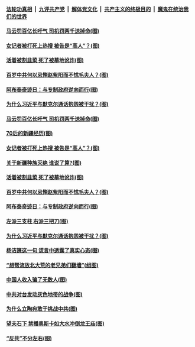 ####  [法轮功真相](../../../../basic/blob/master/README.md?t=04131132) &nbsp;|&nbsp; [九评共产党](../../../../9ping.md/blob/master/README.md?t=04131132) &nbsp;|&nbsp; [解体党文化](../../../../jtdwh.md/blob/master/README.md?t=04131132)  &nbsp;|&nbsp; [共产主义的终极目的](../../../../gczydzjmd.md/blob/master/README.md?t=04131132) &nbsp;|&nbsp; [魔鬼在统治我们的世界](../../../../mgztzwmdsj.md/blob/master/README.md?t=04131132) 

#### [马云罚百亿长吁气 司机罚两千送掉命(图)](../pages/p4/968562.md?t=04131132) 

#### [女记者被打死上热搜 被告是“高人”？(图)](../pages/p4/968569.md?t=04131132) 

#### [活着被割韭菜 死了被墓地讹诈(图)](../pages/p4/968463.md?t=04131132) 

#### [百岁中共何以忌惮赵紫阳而不怵毛夫人？(图)](../pages/p4/968458.md?t=04131132) 

#### [阿布泰奇迹日：与专制政府逆向而行(图)](../pages/p4/968442.md?t=04131132) 

#### [为什么习近平与默克尔通话抱怨被干扰？(图)](../pages/p4/968444.md?t=04131132) 


#### [马云罚百亿长吁气 司机罚两千送掉命(图)](../pages/p4/968562.md?t=04131132) 

#### [70后的新疆经历(图)](../pages/p4/968573.md?t=04131132) 

#### [女记者被打死上热搜 被告是“高人”？(图)](../pages/p4/968569.md?t=04131132) 

#### [关于新疆种族灭绝 谁说了算?(图)](../pages/p4/968565.md?t=04131132) 


#### [活着被割韭菜 死了被墓地讹诈(图)](../pages/p4/968463.md?t=04131132) 

#### [百岁中共何以忌惮赵紫阳而不怵毛夫人？(图)](../pages/p4/968458.md?t=04131132) 

#### [阿布泰奇迹日：与专制政府逆向而行(图)](../pages/p4/968442.md?t=04131132) 

#### [左派三支柱 右派三把刀(图)](../pages/p4/968460.md?t=04131132) 

#### [为什么习近平与默克尔通话抱怨被干扰？(图)](../pages/p4/968444.md?t=04131132) 


#### [杨洁篪这一句 谎言中透露了真实心态(图)](../pages/p4/968397.md?t=04131132) 

#### [“想帮流放北大荒的老兄弟们翻墙”(组图)](../pages/p4/968186.md?t=04131132) 

#### [中国人收入骗了无数人(图)](../pages/p4/968374.md?t=04131132) 

#### [中共对台发动灰色地带的战争(图)](../pages/p4/968349.md?t=04131132) 

#### [为什么立陶宛敢于挑战中共(图)](../pages/p4/968197.md?t=04131132) 

#### [望夫石下 禁播奥斯卡如大水冲倒龙王庙(图)](../pages/p4/968342.md?t=04131132) 


#### [“反共”不分左右(图)](../pages/p4/968284.md?t=04131132) 

